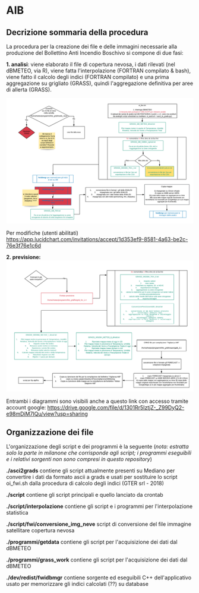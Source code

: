 # AIB
## Decrizione sommaria della procedura
La procedura per la creazione dei file e delle immagini necessarie alla produzione del Bollettino Anti Incendio Boschivo si compone di due fasi:


**1. analisi**: viene elaborato il file di copertura nevosa, i dati rilevati (nel dBMETEO, via R), viene fatta l'interpolazione 
(FORTRAN compilato & bash), viene fatto il calcolo degli indici (FORTRAN compilato) e una prima aggregazione su grigliato (GRASS), 
quindi l'aggregazione definitiva per aree di allerta (GRASS).

![ANALISI AIB](./AIB_ANALISI.png)

Per modifiche (utenti abilitati)
https://app.lucidchart.com/invitations/accept/1d353ef9-8581-4a63-be2c-76e3f76e1c6d



**2. previsione:** 
![PREVISIONE AIB](./AIB_PREVISIONE.png)


Entrambi i diagrammi sono visibili anche a questo link con accesso tramite account google:
https://drive.google.com/file/d/1301Rr5IztjZ-_Z99DyQ2-e98mDiM7IQu/view?usp=sharing


## Organizzazione dei file
L'organizzazione degli script e dei programmi è la seguente (_nota: estratta solo la parte in milanone che corrisponde agli script; i programmi eseguibili e i relativi sorgenti non sono compresi in questo repository_)

**./asci2grads** contiene gli script attualmente presenti su Mediano per convertire i dati da formato ascii a grads e usati per sostituire lo script oi_fwi.sh dalla procedura di calcolo degli indici (GTER srl - 2018)

**./script** contiene gli script principali e quello lanciato da crontab

**./script/interpolazione** contiene gli script e i programmi per l'interpolazione statistica

**./script/fwi/conversione_img_neve** script di conversione del file immagine satellitare copertura nevosa

**./programmi/getdata** contiene gli script per l'acquisizione dei dati dal dBMETEO

**./programmi/grass_work** contiene gli script per l'acquisizione dei dati dal dBMETEO

**./dev/redist/fwidbmgr** contiene sorgente ed eseguibili C++ dell'applicativo usato per memorizzare gli indici calcolati (??) su 
database 

                      
